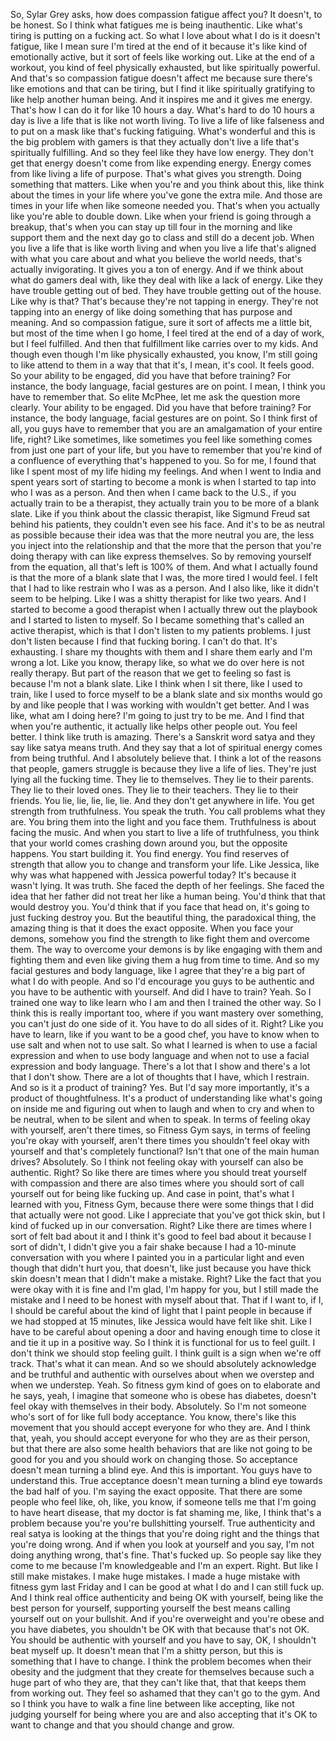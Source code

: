  So, Sylar Grey asks, how does compassion fatigue affect you? It doesn't, to be honest. So I think what fatigues me is being inauthentic. Like what's tiring is putting on a fucking act. So what I love about what I do is it doesn't fatigue, like I mean sure I'm tired at the end of it because it's like kind of emotionally active, but it sort of feels like working out. Like at the end of a workout, you kind of feel physically exhausted, but like spiritually powerful. And that's so compassion fatigue doesn't affect me because sure there's like emotions and that can be tiring, but I find it like spiritually gratifying to like help another human being. And it inspires me and it gives me energy. That's how I can do it for like 10 hours a day. What's hard to do 10 hours a day is live a life that is like not worth living. To live a life of like falseness and to put on a mask like that's fucking fatiguing. What's wonderful and this is the big problem with gamers is that they actually don't live a life that's spiritually fulfilling. And so they feel like they have low energy. They don't get that energy doesn't come from like expending energy. Energy comes from like living a life of purpose. That's what gives you strength. Doing something that matters. Like when you're and you think about this, like think about the times in your life where you've gone the extra mile. And those are times in your life when like someone needed you. That's when you actually like you're able to double down. Like when your friend is going through a breakup, that's when you can stay up till four in the morning and like support them and the next day go to class and still do a decent job. When you live a life that is like worth living and when you live a life that's aligned with what you care about and what you believe the world needs, that's actually invigorating. It gives you a ton of energy. And if we think about what do gamers deal with, like they deal with like a lack of energy. Like they have trouble getting out of bed. They have trouble getting out of the house. Like why is that? That's because they're not tapping in energy. They're not tapping into an energy of like doing something that has purpose and meaning. And so compassion fatigue, sure it sort of affects me a little bit, but most of the time when I go home, I feel tired at the end of a day of work, but I feel fulfilled. And then that fulfillment like carries over to my kids. And though even though I'm like physically exhausted, you know, I'm still going to like attend to them in a way that that it's, I mean, it's cool. It feels good. So your ability to be engaged, did you have that before training? For instance, the body language, facial gestures are on point. I mean, I think you have to remember that. So elite McPhee, let me ask the question more clearly. Your ability to be engaged. Did you have that before training? For instance, the body language, facial gestures are on point. So I think first of all, you guys have to remember that you are an amalgamation of your entire life, right? Like sometimes, like sometimes you feel like something comes from just one part of your life, but you have to remember that you're kind of a confluence of everything that's happened to you. So for me, I found that like I spent most of my life hiding my feelings. And when I went to India and spent years sort of starting to become a monk is when I started to tap into who I was as a person. And then when I came back to the U.S., if you actually train to be a therapist, they actually train you to be more of a blank slate. Like if you think about the classic therapist, like Sigmund Freud sat behind his patients, they couldn't even see his face. And it's to be as neutral as possible because their idea was that the more neutral you are, the less you inject into the relationship and that the more that the person that you're doing therapy with can like express themselves. So by removing yourself from the equation, all that's left is 100% of them. And what I actually found is that the more of a blank slate that I was, the more tired I would feel. I felt that I had to like restrain who I was as a person. And I also like, like it didn't seem to be helping. Like I was a shitty therapist for like two years. And I started to become a good therapist when I actually threw out the playbook and I started to listen to myself. So I became something that's called an active therapist, which is that I don't listen to my patients problems. I just don't listen because I find that fucking boring. I can't do that. It's exhausting. I share my thoughts with them and I share them early and I'm wrong a lot. Like you know, therapy like, so what we do over here is not really therapy. But part of the reason that we get to feeling so fast is because I'm not a blank slate. Like I think when I sit there, like I used to train, like I used to force myself to be a blank slate and six months would go by and like people that I was working with wouldn't get better. And I was like, what am I doing here? I'm going to just try to be me. And I find that when you're authentic, it actually like helps other people out. You feel better. I think like truth is amazing. There's a Sanskrit word satya and they say like satya means truth. And they say that a lot of spiritual energy comes from being truthful. And I absolutely believe that. I think a lot of the reasons that people, gamers struggle is because they live a life of lies. They're just lying all the fucking time. They lie to themselves. They lie to their parents. They lie to their loved ones. They lie to their teachers. They lie to their friends. You lie, lie, lie, lie, lie. And they don't get anywhere in life. You get strength from truthfulness. You speak the truth. You call problems what they are. You bring them into the light and you face them. Truthfulness is about facing the music. And when you start to live a life of truthfulness, you think that your world comes crashing down around you, but the opposite happens. You start building it. You find energy. You find reserves of strength that allow you to change and transform your life. Like Jessica, like why was what happened with Jessica powerful today? It's because it wasn't lying. It was truth. She faced the depth of her feelings. She faced the idea that her father did not treat her like a human being. You'd think that that would destroy you. You'd think that if you face that head on, it's going to just fucking destroy you. But the beautiful thing, the paradoxical thing, the amazing thing is that it does the exact opposite. When you face your demons, somehow you find the strength to like fight them and overcome them. The way to overcome your demons is by like engaging with them and fighting them and even like giving them a hug from time to time. And so my facial gestures and body language, like I agree that they're a big part of what I do with people. And so I'd encourage you guys to be authentic and you have to be authentic with yourself. And did I have to train? Yeah. So I trained one way to like learn who I am and then I trained the other way. So I think this is really important too, where if you want mastery over something, you can't just do one side of it. You have to do all sides of it. Right? Like you have to learn, like if you want to be a good chef, you have to know when to use salt and when not to use salt. So what I learned is when to use a facial expression and when to use body language and when not to use a facial expression and body language. There's a lot that I show and there's a lot that I don't show. There are a lot of thoughts that I have, which I restrain. And so is it a product of training? Yes. But I'd say more importantly, it's a product of thoughtfulness. It's a product of understanding like what's going on inside me and figuring out when to laugh and when to cry and when to be neutral, when to be silent and when to speak. In terms of feeling okay with yourself, aren't there times, so Fitness Gym says, in terms of feeling you're okay with yourself, aren't there times you shouldn't feel okay with yourself and that's completely functional? Isn't that one of the main human drives? Absolutely. So I think not feeling okay with yourself can also be authentic. Right? So like there are times where you should treat yourself with compassion and there are also times where you should sort of call yourself out for being like fucking up. And case in point, that's what I learned with you, Fitness Gym, because there were some things that I did that actually were not good. Like I appreciate that you've got thick skin, but I kind of fucked up in our conversation. Right? Like there are times where I sort of felt bad about it and I think it's good to feel bad about it because I sort of didn't, I didn't give you a fair shake because I had a 10-minute conversation with you where I painted you in a particular light and even though that didn't hurt you, that doesn't, like just because you have thick skin doesn't mean that I didn't make a mistake. Right? Like the fact that you were okay with it is fine and I'm glad, I'm happy for you, but I still made the mistake and I need to be honest with myself about that. That if I want to, if I, I should be careful about the kind of light that I paint people in because if we had stopped at 15 minutes, like Jessica would have felt like shit. Like I have to be careful about opening a door and having enough time to close it and tie it up in a positive way. So I think it is functional for us to feel guilt. I don't think we should stop feeling guilt. I think guilt is a sign when we're off track. That's what it can mean. And so we should absolutely acknowledge and be truthful and authentic with ourselves about when we overstep and when we understep. Yeah. So fitness gym kind of goes on to elaborate and he says, yeah, I imagine that someone who is obese has diabetes, doesn't feel okay with themselves in their body. Absolutely. So I'm not someone who's sort of for like full body acceptance. You know, there's like this movement that you should accept everyone for who they are. And I think that, yeah, you should accept everyone for who they are as their person, but that there are also some health behaviors that are like not going to be good for you and you should work on changing those. So acceptance doesn't mean turning a blind eye. And this is important. You guys have to understand this. True acceptance doesn't mean turning a blind eye towards the bad half of you. I'm saying the exact opposite. That there are some people who feel like, oh, like, you know, if someone tells me that I'm going to have heart disease, that my doctor is fat shaming me, like, I think that's a problem because you're you're bullshitting yourself. True authenticity and real satya is looking at the things that you're doing right and the things that you're doing wrong. And if when you look at yourself and you say, I'm not doing anything wrong, that's fine. That's fucked up. So people say like they come to me because I'm knowledgeable and I'm an expert. Right. But like I still make mistakes. I make huge mistakes. I made a huge mistake with fitness gym last Friday and I can be good at what I do and I can still fuck up. And I think real office authenticity and being OK with yourself, being like the best person for yourself, supporting yourself the best means calling yourself out on your bullshit. And if you're overweight and you're obese and you have diabetes, you shouldn't be OK with that because that's not OK. You should be authentic with yourself and you have to say, OK, I shouldn't beat myself up. It doesn't mean that I'm a shitty person, but this is something that I have to change. I think the problem becomes when their obesity and the judgment that they create for themselves because such a huge part of who they are, that they can't like that, that that keeps them from working out. They feel so ashamed that they can't go to the gym. And so I think you have to walk a fine line between like accepting, like not judging yourself for being where you are and also accepting that it's OK to want to change and that you should change and grow.
